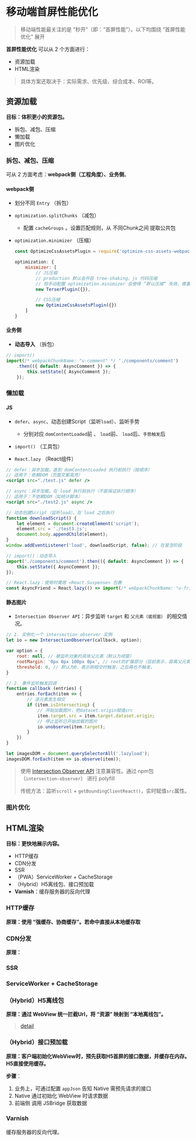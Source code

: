 # 移动端首屏性能优化
> 移动端性能最关注的是 “秒开”（即：“首屏性能”）。以下均围绕 “首屏性能优化” 展开

**首屏性能优化** 可以从 2 个方面进行：
 - 资源加载
 - HTML渲染

> 具体方案还取决于：实际需求、优先级、综合成本、ROI等。

## 资源加载
**目标：体积更小的资源包。**
 - 拆包、减包、压缩
 - 懒加载
 - 图片优化

### 拆包、减包、压缩
可从 2 方面考虑：**webpack侧（工程角度）、业务侧**。

#### webpack侧
- 划分不同 `Entry` （拆包）

- `optimization.splitChunks` （减包）
    - 配置 `cacheGroups` 。设置匹配规则，从 不同Chunk之间 提取公共包

- `optimization.minimizer` （压缩）
    ```js
    const OptimizeCssAssetsPlugin = require('optimize-css-assets-webpack-plugin');

    optimization: {
        minimizer: [
            // JS压缩
            // production 默认会开启 tree-shaking、js 代码压缩
            // 但手动配置 optimization.minimizer 会使得 “默认压缩” 失效，需重新指定
            new TerserPlugin({}),

            // CSS压缩
            new OptimizeCssAssetsPlugin({})
        ]
    }
    ```

#### 业务侧
- **动态导入** （拆包）

```js
// import()
import(/* webpackChunkName: "u-comment" */ './components/comment')
    .then(({ default: AsyncComment }) => {
        this.setState({ AsyncComment });
    });
```


### 懒加载
#### JS
- `defer`、`async`、动态创建Script（监听`load`）、监听手势
    - 分别对应 `domContentLoaded`前 、 `load`前、 `load`后、`手势触发`后

- `import()` （工具包）

- `React.lazy` （React组件）


```jsx
// defer：异步加载。直到 domContentLoaded 执行前执行（按顺序）
// 适用于：依赖DOM（页面文案高亮）
<script src="./test.js" defer />

// async：异步加载。在 load 执行前执行（不能保证执行顺序）
// 适用于：不依赖DOM（如统计脚本）
<script src="./test2.js" async />

// 动态创建Script（监听load）。在 load 之后执行
function downloadScript() {
    let element = document.createElement('script');
    element.src = './test3.js';
    document.body.appendChild(element);
}
window.addEventListener('load', downloadScript, false); // 在冒泡阶段

// import()：动态导入
import('./components/comment').then(({ default: AsyncComment }) => {
    this.setState({ AsyncComment });
});

// React.lazy：使用时需用 <React.Suspense> 包裹
const AsyncFriend = React.lazy(() => import(/* webpackChunkName: "u-friend" */ './components/friend'));
```


#### 静态图片
 - `Intersection Observer API`：异步监听 `target` 和 `父元素（或视窗）` 的相交情况。

```js
// 1. 实例化一个 intersection observer 实例
let io = new IntersectionObserver(callback, option);

var option = {
    root: null, // 被监听对象的具体父元素（默认为视窗）
    rootMargin: '0px 0px 100px 0px', // root的扩展部分（目前表示，距离父元素还有100px（未到）就可触发）
    threshold: 0, // 默认为0，表示刚相交时触发，之后再也不触发。
}

// 2. 事件监听触发回调
function callback (entries) {
    entries.forEach(item => {
        // 该元素发生相交
        if (item.isIntersecting) {
            // 开始加载图片，把dataset.origin赋值src
            item.target.src = item.target.dataset.origin;
            // 停止监听已开始加载的图片
            io.unobserve(item.target);
        }
    })
}

let imagesDOM = document.querySelectorAll('.lazyload');
imagesDOM.forEach(item => io.observe(item));
```

> 使用 [Intersection Observer API](https://developer.mozilla.org/zh-CN/docs/Web/API/Intersection_Observer_API) 注意兼容性。通过 npm包（`intersection-observer`） 进行 polyfill
> 
> 传统方法：监听`scroll` + `getBoundingClientReact()`，实时赋值`src`属性。



### 图片优化



## HTML渲染
**目标：更快地展示内容。**
 - HTTP缓存
 - CDN分发
 - SSR
 - （PWA）ServiceWorker + CacheStorage
 - （Hybrid）H5离线包、接口预加载
 - **Varnish**：缓存服务器的反向代理

### HTTP缓存
**原理：使用 “强缓存、协商缓存”。若命中直接从本地缓存取**

### CDN分发
**原理：**

### SSR

### ServiceWorker + CacheStorage


### （Hybrid）H5离线包
**原理：通过 WebView 统一拦截Url，将 “资源” 映射到 “本地离线包”。**
> [detail](/skill/web/h5-webcache)

### （Hybrid）接口预加载
**原理：客户端初始化WebView时，预先获取H5首屏的接口数据，并缓存在内存。H5直接使用缓存。**


**步骤**：
 1. 业务上，可通过配置 `appJson` 告知 Native 需预先请求的接口
 2. Native 通过初始化 WebView 时请求数据
 3. 前端侧 调用 JSBridge 获取数据

### Varnish
缓存服务器的反向代理。

